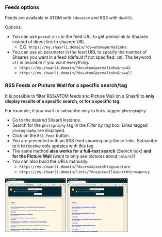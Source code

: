 ### Feeds options

Feeds are available in ATOM with `?do=atom` and RSS with `do=RSS`.

Options:
- You can use `permalinks` in the feed URL to get permalink to Shaares instead of direct link to shaared URL.
    - E.G. `https://my.shaarli.domain/?do=atom&permalinks`.
- You can use `nb` parameter in the feed URL to specify the number of Shaares you want in a feed (default if not specified: `50`). The keyword `all` is available if you want everything.
    - `https://my.shaarli.domain/?do=atom&permalinks&nb=42`
    - `https://my.shaarli.domain/?do=atom&permalinks&nb=all`

### RSS Feeds or Picture Wall for a specific search/tag

It is possible to filter RSS/ATOM feeds and Picture Wall on a Shaarli to **only display results of a specific search, or for a specific tag**.

For example, if you want to subscribe only to links tagged `photography`:
- Go to the desired Shaarli instance.
- Search for the `photography` tag in the _Filter by tag_ box. Links tagged `photography` are displayed.
- Click on the `RSS Feed` button.
- You are presented with an RSS feed showing only these links. Subscribe to it to receive only updates with this tag.
- The same method **also works for a full-text search** (_Search_ box) **and for the Picture Wall** (want to only see pictures about `nature`?)
- You can also build the URLs manually: 
    - `https://my.shaarli.domain/?do=rss&searchtags=nature`
    - `https://my.shaarli.domain/links/?do=picwall&searchterm=poney`

![](images/rss-filter-1.png) ![](images/rss-filter-2.png)
